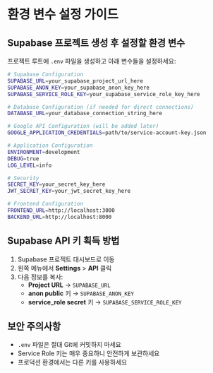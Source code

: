 # 환경 변수 설정 가이드

## Supabase 프로젝트 생성 후 설정할 환경 변수

프로젝트 루트에 `.env` 파일을 생성하고 아래 변수들을 설정하세요:

```bash
# Supabase Configuration
SUPABASE_URL=your_supabase_project_url_here
SUPABASE_ANON_KEY=your_supabase_anon_key_here
SUPABASE_SERVICE_ROLE_KEY=your_supabase_service_role_key_here

# Database Configuration (if needed for direct connections)
DATABASE_URL=your_database_connection_string_here

# Google API Configuration (will be added later)
GOOGLE_APPLICATION_CREDENTIALS=path/to/service-account-key.json

# Application Configuration
ENVIRONMENT=development
DEBUG=true
LOG_LEVEL=info

# Security
SECRET_KEY=your_secret_key_here
JWT_SECRET_KEY=your_jwt_secret_key_here

# Frontend Configuration
FRONTEND_URL=http://localhost:3000
BACKEND_URL=http://localhost:8000
```

## Supabase API 키 획득 방법

1. Supabase 프로젝트 대시보드로 이동
2. 왼쪽 메뉴에서 **Settings** > **API** 클릭
3. 다음 정보를 복사:
   - **Project URL** → `SUPABASE_URL`
   - **anon public** 키 → `SUPABASE_ANON_KEY`
   - **service_role secret** 키 → `SUPABASE_SERVICE_ROLE_KEY`

## 보안 주의사항

- `.env` 파일은 절대 Git에 커밋하지 마세요
- Service Role 키는 매우 중요하니 안전하게 보관하세요
- 프로덕션 환경에서는 다른 키를 사용하세요 